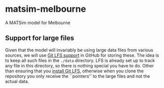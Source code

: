 # matsim-melbourne
A MATSim model for Melbourne


## Support for large files

Given that the model will invariably be using large data files from various sources, 
we will use [Git LFS support](https://help.github.com/articles/versioning-large-files/) 
in GitHub for storing these. The idea is to keep all such files in the `./data` directory.
LFS is already set up to track any file in this directory, so there is nothing special 
you have to do. Other than ensuring that you 
[install Git LFS](https://help.github.com/articles/installing-git-large-file-storage/), 
otherwise when you clone the repository you only receive the ``pointers'' to the large 
files and not the actual data.
